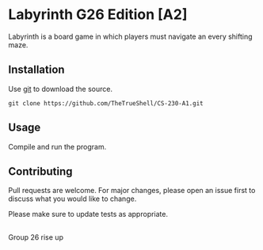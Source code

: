 # Labyrinth G26 Edition [A2]

Labyrinth is a board game in which players must navigate an every shifting maze.

## Installation

Use [git](https://git-scm.com/) to download the source.

```
git clone https://github.com/TheTrueShell/CS-230-A1.git 
```

## Usage

Compile and run the program.

## Contributing
Pull requests are welcome. For major changes, please open an issue first to discuss what you would like to change.

Please make sure to update tests as appropriate.

##
Group 26 rise up